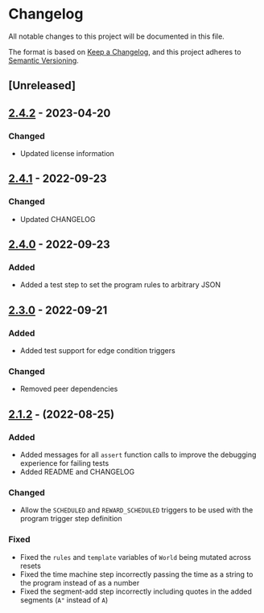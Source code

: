 # Changelog

All notable changes to this project will be documented in this file.

The format is based on [Keep a Changelog](https://keepachangelog.com/en/1.0.0/),
and this project adheres to [Semantic Versioning](https://semver.org/spec/v2.0.0.html).

## [Unreleased]

## [2.4.2] - 2023-04-20

### Changed
- Updated license information

## [2.4.1] - 2022-09-23

### Changed

- Updated CHANGELOG

## [2.4.0] - 2022-09-23

### Added

- Added a test step to set the program rules to arbitrary JSON

## [2.3.0] - 2022-09-21

### Added

- Added test support for edge condition triggers

### Changed

- Removed peer dependencies

## [2.1.2] - (2022-08-25)

### Added

- Added messages for all `assert` function calls to improve the debugging experience
  for failing tests
- Added README and CHANGELOG

### Changed

- Allow the `SCHEDULED` and `REWARD_SCHEDULED` triggers to be used with the program
  trigger step definition

### Fixed

- Fixed the `rules` and `template` variables of `World` being mutated across resets
- Fixed the time machine step incorrectly passing the time as a string to the program
  instead of as a number
- Fixed the segment-add step incorrectly including quotes in the added segments (`A"`
  instead of `A`)

[2.4.2]: https://github.com/saasquatch/picklesdoc/releases/tag/v2.4.2
[2.4.1]: https://github.com/saasquatch/picklesdoc/releases/tag/v2.4.1
[2.4.0]: https://github.com/saasquatch/picklesdoc/releases/tag/v2.4.0
[2.3.0]: https://github.com/saasquatch/picklesdoc/releases/tag/v2.3.0
[2.1.2]: https://github.com/saasquatch/picklesdoc/releases/tag/v2.1.2
